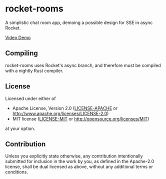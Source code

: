 # rocket-rooms

A simplistic chat room app, demoing a possible design for SSE in async Rocket.

<a href="https://www.jebrosen.com/static/rocket-rooms_demo2.mp4">Video Demo</a>

## Compiling

rocket-rooms uses Rocket's async branch, and therefore
must be compiled with a nightly Rust compiler.

## License

Licensed under either of

 * Apache License, Version 2.0
   ([LICENSE-APACHE](LICENSE-APACHE) or http://www.apache.org/licenses/LICENSE-2.0)
 * MIT license
   ([LICENSE-MIT](LICENSE-MIT) or http://opensource.org/licenses/MIT)

at your option.

## Contribution

Unless you explicitly state otherwise, any contribution intentionally submitted
for inclusion in the work by you, as defined in the Apache-2.0 license, shall be
dual licensed as above, without any additional terms or conditions.
